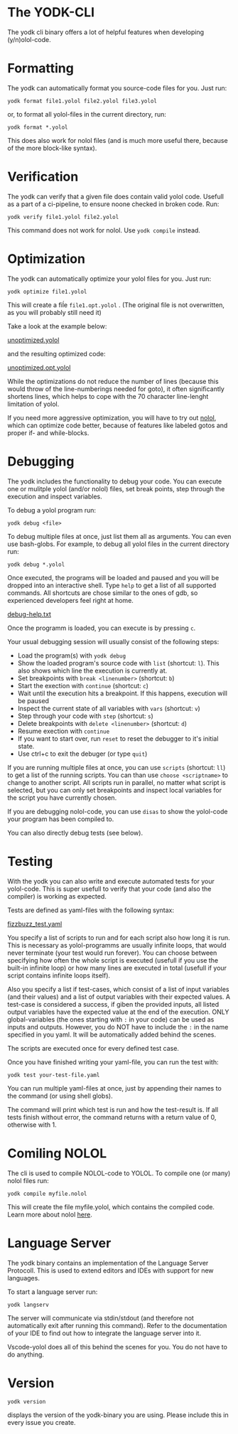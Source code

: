 # The YODK-CLI

The yodk cli binary offers a lot of helpful features when developing (y/n)olol-code.

# Formatting
The yodk can automatically format you source-code files for you. Just run:
```
yodk format file1.yolol file2.yolol file3.yolol
```
or, to format all yolol-files in the current directory, run:
```
yodk format *.yolol
```

This does also work for nolol files (and is much more useful there, because of the more block-like syntax).

# Verification
The yodk can verify that a given file does contain valid yolol code. Usefull as a part of a ci-pipeline, to ensure noone checked in broken code. Run:
```
yodk verify file1.yolol file2.yolol
```

This command does not work for nolol. Use ```yodk compile``` instead.

# Optimization
The yodk can automatically optimize your yolol files for you. Just run:
```
yodk optimize file1.yolol
```

This will create a fiĺe ```file1.opt.yolol``` . (The original file is not overwritten, as you will probably still need it)

Take a look at the example below:

[unoptimized.yolol](generated/code/yolol/unoptimized.yolol ':include')

and the resulting optimized code:

[unoptimized.opt.yolol](generated/code/yolol/unoptimized.opt.yolol ':include')

While the optimizations do not reduce the number of lines (because this would throw of the line-numberings needed for goto), it often significantly shortens lines, which helps to cope with the 70 character line-lenght limitation of yolol.  

If you need more aggressive optimization, you will have to try out [nolol](/nolol), which can optimize code better, because of features like labeled gotos and proper if- and while-blocks.


# Debugging
The yodk includes the functionality to debug your code. You can execute one or mulitple yolol (and/or nolol) files, set break points, step through the execution and inspect variables.  

To debug a yolol program run:  
```
yodk debug <file>
```

To debug multiple files at once, just list them all as arguments. You can even use bash-globs. For example, to debug all yolol files in the current directory run:  
```
yodk debug *.yolol
```

Once executed, the programs will be loaded and paused and you will be dropped into an interactive shell. Type ```help``` to get a list of all supported commands. All shortcuts are chose similar to the ones of gdb, so experienced developers feel right at home.

[debug-help.txt](generated/cli/debug-help.txt ':include')

Once the programm is loaded, you can execute is by pressing ```c```.  

Your usual debugging session will usually consist of the following steps:
- Load the program(s) with ```yodk debug```
- Show the loaded program's source code with ```list``` (shortcut: ```l```). This also shows which line the execution is currently at.
- Set breakpoints with ```break <linenumber>``` (shortcut: ```b```)
- Start the exection with ```continue``` (shortcut: ```c```)
- Wait until the execution hits a breakpoint. If this happens, execution will be paused
- Inspect the current state of all variables with ```vars``` (shortcut: ```v```)
- Step through your code with ```step``` (shortcut: ```s```)
- Delete breakpoints with ```delete <linenumber>``` (shortcut: ```d```)
- Resume exection with ```continue```
- If you want to start over, run ```reset``` to reset the debugger to it's initial state.
- Use ctrl+c to exit the debuger (or type ```quit```)

If you are running multiple files at once, you can use ```scripts``` (shortcut: ```ll```) to get a list of the running scripts. You can than use ```choose <scriptname>``` to change to another script. All scripts run in parallel, no matter what script is selected, but you can only set breakpoints and inspect local variables for the script you have currently chosen.  

If you are debugging nolol-code, you can use ```disas``` to show the yolol-code your program has been compiled to.  

You can also directly debug tests (see below).

# Testing
With the yodk you can also write and execute automated tests for your yolol-code. This is super usefull to verify that your code (and also the compiler) is working as expected.  

Tests are defined as yaml-files with the following syntax: 

[fizzbuzz_test.yaml](generated/tests/fizzbuzz_test.yaml ':include')

You specify a list of scripts to run and for each script also how long it is run. This is necessary as yolol-programms are usually infinite loops, that would never terminate (your test would run forever). You can choose between specifying how often the whole script is executed (usefull if you use the built-in infinite loop) or how many lines are executed in total (usefull if your script contains infinite loops itself).  

Also you specify a list if test-cases, which consist of a list of input variables (and their values) and a list of output variables with their expected values. A test-case is considered a success, if giben the provided inputs, all listed output variables have the expected value at the end of the execution. ONLY global-variables (the ones starting with ```:``` in your code) can be used as inputs and outputs. However, you do NOT have to include the ```:``` in the name specified in you yaml. It will be automatically added behind the scenes.  

The scripts are executed once for every defined test case.  

Once you have finished writing your yaml-file, you can run the test with:
```
yodk test your-test-file.yaml
```

You can run multiple yaml-files at once, just by appending their names to the command (or using shell globs).  

The command will print which test is run and how the test-result is. If all tests finish without error, the command returns with a return value of 0, otherwise with 1.

# Comiling NOLOL
The cli is used to compile NOLOL-code to YOLOL. To compile one (or many) nolol files run:
```
yodk compile myfile.nolol
```

This will create the file myfile.yolol, which contains the compiled code.
Learn more about nolol [here](/nolol).

# Language Server
The yodk binary contains an implementation of the Language Server Protocoll. This is used to extend editors and IDEs with support for new languages.  

To start a language server run:
```
yodk langserv
```
The server will communicate via stdin/stdout (and therefore not automatically exit after running this command).
Refer to the documentation of your IDE to find out how to integrate the language server into it.  

Vscode-yolol does all of this behind the scenes for you. You do not have to do anything.

# Version
```
yodk version
```
displays the version of the yodk-binary you are using. Please include this in every issue you create.